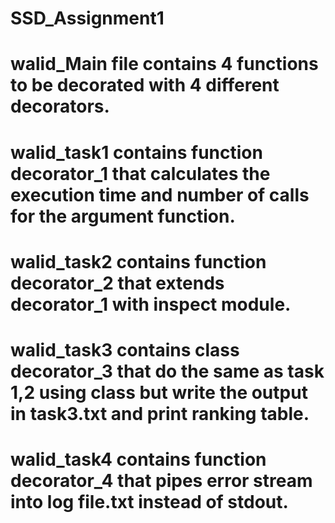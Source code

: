 # SSD_Assignment1
# walid_Main file contains 4 functions to be decorated with 4 different decorators. 
# walid_task1 contains function decorator_1 that calculates the execution time and number of calls for the argument function. 
# walid_task2 contains function decorator_2 that extends decorator_1 with inspect module. 
# walid_task3 contains class decorator_3 that do the same as task 1,2 using class but write the output in task3.txt and print ranking table. 
# walid_task4 contains function decorator_4 that pipes error stream into log file.txt instead of stdout.
